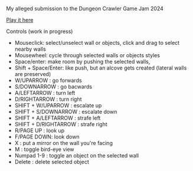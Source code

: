My alleged submission to the Dungeon Crawler Game Jam 2024

[Play it here](https://eefano.github.io/dungcraw24/)

Controls (work in progress)

- Mouseclick: select/unselect wall or objects, click and drag to select nearby walls
- Mousewheel: cycle through selected walls or objects styles
- Space/enter: make room by pushing the selected walls,
- Shift + Space/Enter: like push, but an alcove gets created (lateral walls are preserved)
- W/UPARROW : go forwards 
- S/DOWNARROW : go bacwards
- A/LEFTARROW : turn left
- D/RIGHTARROW : turn right
- SHIFT + W/UPARROW : escalate up
- SHIFT + S/DOWNARROW : escalate down
- SHIFT + A/LEFTARROW : strafe left
- SHIFT + D/RIGHTARROW : strafe right
- R/PAGE UP : look up
- F/PAGE DOWN: look down
- X : put a mirror on the wall you're facing
- M : toggle bird-eye view
- Numpad 1-9 : toggle an object on the selected wall 
- Delete : delete selected object


